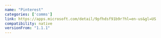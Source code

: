 ```yaml
---
name: "Pinterest"
categories: ['comms']
link: https://apps.microsoft.com/detail/9pfhdsf91b9r?hl=en-us&gl=US
compatibility: native
versionFrom: "1.1.1"
---
```


